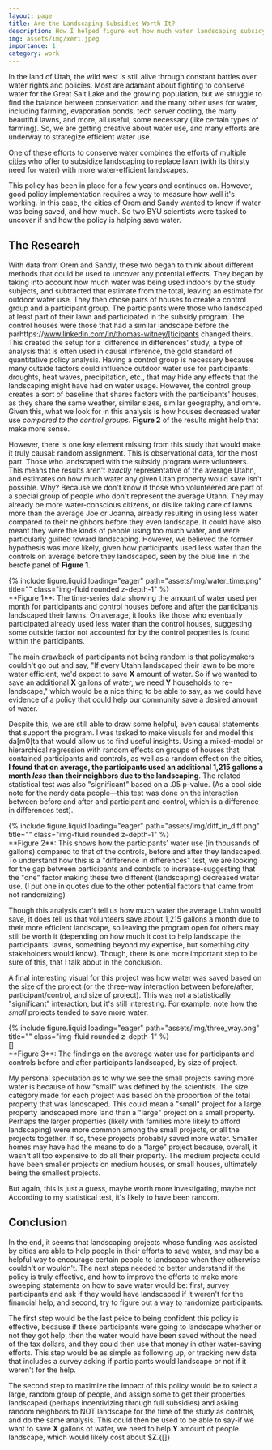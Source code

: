 ```yaml
---
layout: page
title: Are the Landscaping Subsidies Worth It?  
description: How I helped figure out how much water landscaping subsidy participants saved in Utah
img: assets/img/xeri.jpeg
importance: 1
category: work
---
```




In the land of Utah, the wild west is still alive through constant battles over water rights and policies. Most are adamant about fighting to conserve water for the Great Salt Lake and the growing population, but we struggle to find the balance between conservation and the many other uses for water, including farming, evaporation ponds, tech server cooling, the many beautiful lawns, and more, all useful, some necessary (like certain types of farming). So, we are getting creative about water use, and many efforts are underway to strategize efficient water use.

One of these efforts to conserve water combines the efforts of <a href="https://www.utahwatersavers.com/landscapeincentiveprogram">multiple cities</a> who offer to subsidize landscaping to replace lawn (with its thirsty need for water) with more water-efficient landscapes.

This policy has been in place for a few years and continues on. However, good policy implementation requires a way to measure how well it's working. In this case, the cities of Orem and Sandy wanted to know if water was being saved, and how much. So two BYU scientists were tasked to uncover if and how the policy is helping save water.

## The Research

With data from Orem and Sandy, these two began to think about different methods that could be used to uncover any potential effects. They began by taking into account how much water was being used indoors by the study subjects, and subtracted that estimate from the total, leaving an estimate for outdoor water use. They then chose pairs of houses to create a control group and a participant group. The participants were those who landscaped at least part of their lawn and participated in the subsidy program. The control houses were those that had a similar landscape before the parhttps://www.linkedin.com/in/thomas-witney/[ticipants changed theirs. This created the setup for a 'difference in differences' study, a type of analysis that is often used in causal inference, the gold standard of quantitative policy analysis. Having a control group is necessary because many outside factors could influence outdoor water use for participants: droughts, heat waves, precipitation, etc., that may hide any effects that the landscaping might have had on water usage. However, the control group creates a sort of baseline that shares factors with the participants' houses, as they share the same weather, similar sizes, similar geography, and omre. Given this, what we look for in this analysis is how houses decreased water use *compared to the control groups*. **Figure 2** of the results might help that make more sense.

However, there is one key element missing from this study that would make it truly causal: random assignment. This is observational data, for the most part. Those who landscaped with the subsidy program were volunteers. This means the results aren't *exactly* representative of the average Utahn, and estimates on how much water any given Utah property would save isn't possible. Why? Because we don't know if those who volunteered are part of a special group of people who don't represent the average Utahn. They may already be more water-conscious citizens, or dislike taking care of lawns more than the average Joe or Joanna, already resulting in using less water compared to their neighbors before they even landscape. It could have also meant they were the kinds of people using too much water, and were particularly guilted toward landscaping. However, we believed the former hypothesis was more likely, given how participants used less water than the controls on average before they landscaped, seen by the blue line in the berofe panel of **Figure 1**.

<div class="row">
    <div class="col-sm mt-3 mt-md-0">
        {% include figure.liquid loading="eager" path="assets/img/water_time.png" title="" class="img-fluid rounded z-depth-1" %}
    </div>
</div>
<div class="caption">
    **Figure 1**: The time-series data showing the amount of water used per month for participants and control houses before and after the participants landscaped their lawns. On average, it looks like those who eventually participated already used less water than the control houses, suggesting some outside factor not accounted for by the control properties is found within the participants.
</div>

The main drawback of participants not being random is that policymakers couldn't go out and say, "If every Utahn landscaped their lawn to be more water efficient, we'd expect to save **X** amount of water. So if we wanted to save an additional **X** gallons of water, we need **Y** households to re-landscape," which would be a nice thing to be able to say, as we could have evidence of a policy that could help our community save a desired amount of water.

Despite this, we are still able to draw some helpful, even causal statements that support the program. I was tasked to make visuals for and model this da[m0[ta that would allow us to find useful insights. Using a mixed-model or hierarchical regression with random effects on groups of houses that contained participants and controls, as well as a random effect on the cities, **I found that on average, the participants used an additional 1,215 gallons a month ***less*** than their neighbors due to the landscaping**. The related statistical test was also "significant" based on a .05 p-value. (As a cool side note for the nerdy data people—this test was done on the interaction between before and after and participant and control, which is a difference in differences test).

<div class="row">
    <div class="col-sm mt-3 mt-md-0">
        {% include figure.liquid loading="eager" path="assets/img/diff_in_diff.png" title="" class="img-fluid rounded z-depth-1" %}
    </div>
</div>
<div class="caption">
    **Figure 2**: This shows how the participants' water use (in thousands of gallons) compared to that of the controls, before and after they landscaped. To understand how this is a "difference in differences" test, we are looking for the gap between participants and controls to increase-suggesting that the "one"  factor making these two different (landscaping) decreased water use. (I put one in quotes due to the other potential factors that came from not randomizing)
</div>

Though this analysis can't tell us how much water the average Utahn would save, it does tell us that volunteers save about 1,215 gallons a month due to their more efficient landscape, so leaving the program open for others may still be worth it (depending on how much it cost to help landscape the participants' lawns, something beyond my expertise, but something city stakeholders would know). Though, there is one more important step to be sure of this, that I talk about in the conclusion.

A final interesting visual for this project was how water was saved based on the size of the project (or the three-way interaction between before/after, participant/control, and size of project). This was not a statistically "significant" interaction, but it's still interesting. For example, note how the *small* projects tended to save more water.

<div class="row">
    <div class="col-sm mt-3 mt-md-0">
        {% include figure.liquid loading="eager" path="assets/img/three_way.png" title="" class="img-fluid rounded z-depth-1" %}
    </div>
</div>[]
<div class="caption">
    **Figure 3**: The findings on the average water use for participants and controls before and after participants landscaped, by size of project.
</div>

My personal speculation as to why we see the small projects saving more water is because of how "small" was defined by the scientists. The size category made for each project was based on the proportion of the total property that was landscaped. This could mean a "small" project for a large property landscaped more land than a "large" project on a small property. Perhaps the larger properties (likely with families more likely to afford landscaping) were more common among the small projects, or all the projects together. If so, these projects probably saved more water. Smaller homes may have had the means to do a "large" project because, overall, it wasn't all too expensive to do all their property. The medium projects could have been smaller projects on medium houses, or small houses, ultimately being the smallest projects.

But again, this is just a guess, maybe worth more investigating, maybe not. According to my statistical test, it's likely to have been random.

## Conclusion

In the end, it seems that landscaping projects whose funding was assisted by cities are able to help people in their efforts to save water, and may be a helpful way to encourage certain people to landscape when they otherwise couldn't or wouldn't. The next steps needed to better understand if the policy is truly effective, and how to improve the efforts to make more sweeping statements on how to save water would be: first, survey participants and ask if they would have landscaped if it weren't for the financial help, and second, try to figure out a way to randomize participants.

The first step would be the last peice to being confident this policy is effective, because if these participants were going to landscape whether or not they got help, then the water would have been saved without the need of the tax dollars, and they could then use that money in other water-saving efforts. This step would be as simple as following up, or tracking new data that includes a survey asking if participants would landscape or not if it weren't for the help.

The second step to maximize the impact of this policy would be to select a large, random group of people, and assign some to get their properties landscaped (perhaps incentivizing through full subsidies) and asking random neighbors to NOT landscape for the time of the study as controls, and do the same analysis. This could then be used to be able to say-if we want to save **X** gallons of water, we need to help **Y** amount of people landscape, which would likely cost about $**Z**.{[]}